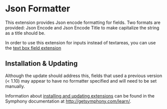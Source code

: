 # Json Formatter

This extension provides Json encode formatting for fields. Two formats are provided: Json Encode and Json Encode Title to make capitalize the string as a title should be.

In order to use this extension for inputs instead of textareas, you can use the [text box field extension](https://github.com/symphonists/textboxfield)

## Installation & Updating

Although the update should address this, fields that used a previous version (< 1.10) may appear to have no formatter specified and will need to be set manually.

Information about [installing and updating extensions](http://getsymphony.com/learn/tasks/view/install-an-extension/) can be found in the Symphony documentation at <http://getsymphony.com/learn/>.
